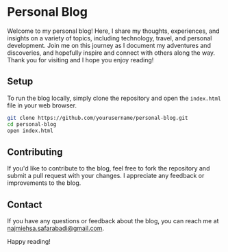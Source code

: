 # Personal Blog

Welcome to my personal blog! Here, I share my thoughts, experiences, and insights on a variety of topics, including technology, travel, and personal development. Join me on this journey as I document my adventures and discoveries, and hopefully inspire and connect with others along the way. Thank you for visiting and I hope you enjoy reading!


## Setup

To run the blog locally, simply clone the repository and open the `index.html` file in your web browser.

```bash
git clone https://github.com/yourusername/personal-blog.git
cd personal-blog
open index.html
```

## Contributing

If you'd like to contribute to the blog, feel free to fork the repository and submit a pull request with your changes. I appreciate any feedback or improvements to the blog.

## Contact

If you have any questions or feedback about the blog, you can reach me at [najmiehsa.safarabadi@gmail.com](mailto:your@gmail.com).

Happy reading!
